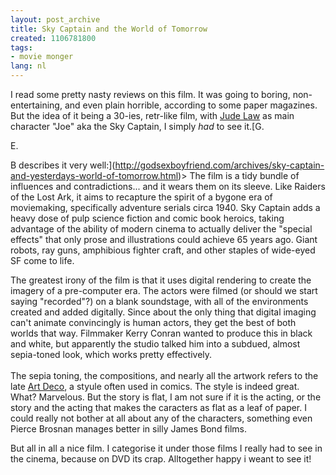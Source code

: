 ```yaml
---
layout: post_archive
title: Sky Captain and the World of Tomorrow
created: 1106781800
tags:
- movie monger
lang: nl
---
```

I read some pretty nasty reviews on this film. It was going to boring, non-entertaining, and even plain horrible, according to some paper magazines. But the idea of it being a 30-ies, retr-like film, with [Jude Law](http://en.wikipedia.org/wiki/Jude_Law) as main character "Joe" aka the Sky Captain, I simply _had_ to see it.<!--break-->[G.

E.

B describes it very well:](http://godsexboyfriend.com/archives/sky-captain-and-yesterdays-world-of-tomorrow.html)> The film is a tidy bundle of influences and contradictions... and it wears them on its sleeve. Like Raiders of the Lost Ark, it aims to recapture the spirit of a bygone era of moviemaking, specifically adventure serials circa 1940. Sky Captain adds a heavy dose of pulp science fiction and comic book heroics, taking advantage of the ability of modern cinema to actually deliver the "special effects" that only prose and illustrations could achieve 65 years ago. Giant robots, ray guns, amphibious fighter craft, and other staples of wide-eyed SF come to life.

The greatest irony of the film is that it uses digital rendering to create the imagery of a pre-computer era. The actors were filmed (or should we start saying "recorded"?) on a blank soundstage, with all of the environments created and added digitally. Since about the only thing that digital imaging can't animate convincingly is human actors, they get the best of both worlds that way. Filmmaker Kerry Conran wanted to produce this in black and white, but apparently the studio talked him into a subdued, almost sepia-toned look, which works pretty effectively.<br /><br />The sepia toning, the compositions, and nearly all the artwork refers to the late [Art Deco](http://www.pathe.nl/gfx_content/bioscoop/foto/large/tusch2.jpg), a styule often used in comics. The style is indeed great. What? Marvelous. But the story is flat, I am not sure if it is the acting, or the story and the acting that makes the caracters as flat as a leaf of paper. I could really not bother at all about any of the characters, something even Pierce Brosnan manages better in silly James Bond films.

But all in all a nice film. I categorise it under those films I really had to see in the cinema, because on DVD its crap. Alltogether happy i weant to see it!
